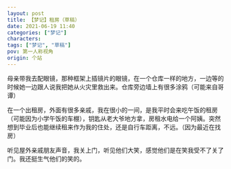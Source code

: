 ```yaml
---
layout: post
title: 【梦记】租房（草稿）
date: 2021-06-19 11:40
categories: ["梦记"]
characters: 
tags: ["梦记", "草稿"]
pov: 第一人称视角
origin: 个站
---
```


母亲带我去配眼镜，那种框架上插镜片的眼镜，在一个仓库一样的地方，一边等的时候她一边跟人说我把她从火灾里救出来。仓库旁边墙上有很多涂鸦（可能来自哥谭）

在一个出租房，外面有很多亲戚，我在很小的一间，是我平时会来吃午饭的租房（可能因为小学午饭的车棚），钥匙从老大爷地方拿，房租水电给一个阿姨。突然想到毕业后也能继续租来作为我的住处，还是自行车距离，不远。（因为最近在找房）

听见屋外亲戚朋友声音，我关上门，听见他们大笑，感觉他们是在笑我受不了关了门。我还挺生气他们的笑的。
